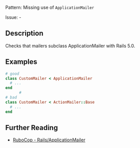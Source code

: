 Pattern: Missing use of `ApplicationMailer`

Issue: -

## Description

Checks that mailers subclass ApplicationMailer with Rails 5.0.

## Examples

```ruby
# good
class CustomMailer < ApplicationMailer
  # ...
end
      #
# bad
class CustomMailer < ActionMailer::Base
  # ...
end
```

## Further Reading

* [RuboCop - Rails/ApplicationMailer](https://docs.rubocop.org/rubocop-rails/cops_rails.html)
